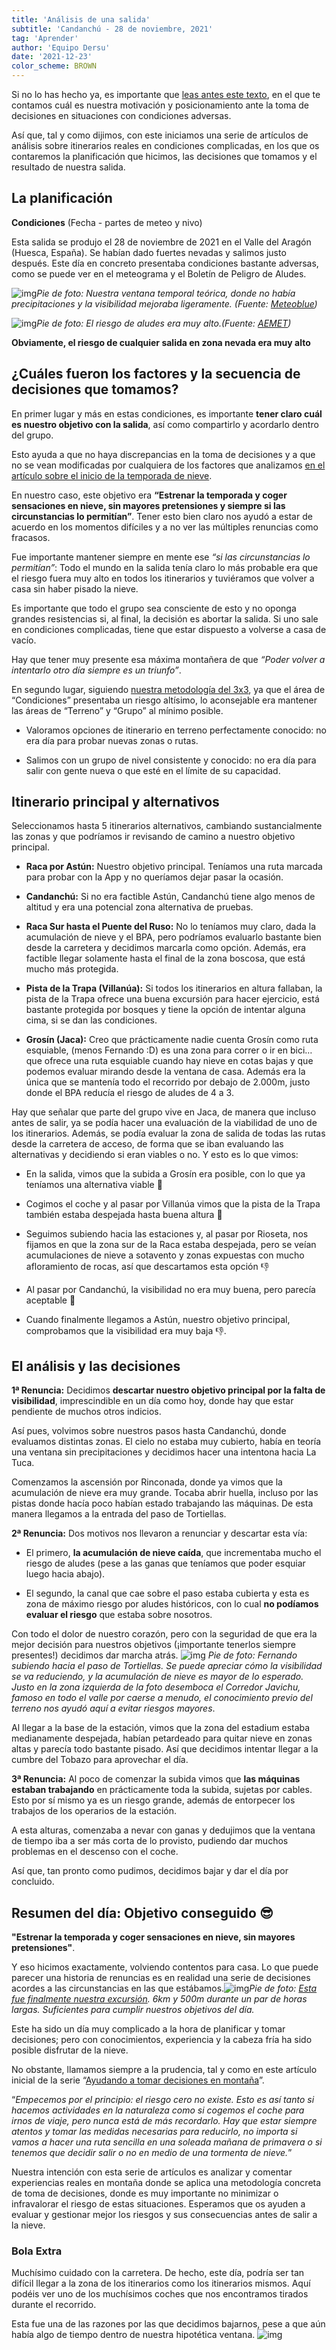 ```yaml
---
title: 'Análisis de una salida'
subtitle: 'Candanchú - 28 de noviembre, 2021'
tag: 'Aprender'
author: 'Equipo Dersu'
date: '2021-12-23'
color_scheme: BROWN
---
```


Si no lo has hecho ya, es importante que [leas antes este texto](https://dersu.uz/es/blog/ayudando-a-tomar-deciciones-en-la-montana/), en el que te contamos cuál es nuestra motivación y posicionamiento ante la toma de decisiones en situaciones con condiciones adversas.

Así que, tal y como dijimos, con este iniciamos una serie de artículos de análisis sobre itinerarios reales en condiciones complicadas, en los que os contaremos la planificación que hicimos, las decisiones que tomamos y el resultado de nuestra salida.

## La planificación

**Condiciones** (Fecha - partes de meteo y nivo)

Esta salida se produjo el 28 de noviembre de 2021 en el Valle del Aragón (Huesca, España).
Se habían dado fuertes nevadas y salimos justo después. Este día en concreto presentaba condiciones bastante adversas, como se puede ver en el meteograma y el Boletín de Peligro de Aludes.

![img](/images/posts/analisis-de-una-salida/picture-01.jpg)*Pie de foto: Nuestra ventana temporal teórica, donde no había precipitaciones y la visibilidad mejoraba ligeramente. (Fuente:* [*Meteoblue*](https://www.meteoblue.com)*)*

![img](/images/posts/analisis-de-una-salida/picture-02.png)*Pie de foto: El riesgo de aludes era muy alto.(Fuente:* [*AEMET*](http://www.aemet.es/es/eltiempo/prediccion/montana/boletin_peligro_aludes)*)*

**Obviamente, el riesgo de cualquier salida en zona nevada era muy alto**

## ¿Cuáles fueron los factores y la secuencia de decisiones que tomamos?

En primer lugar y más en estas condiciones, es importante **tener claro cuál es nuestro objetivo con la salida**, así como compartirlo y acordarlo dentro del grupo.

Esto ayuda a que no haya discrepancias en la toma de decisiones y a que no se vean modificadas por cualquiera de los factores que analizamos [en el artículo sobre el inicio de la temporada de nieve](https://dersu.uz/es/blog/temporada-de-nieve/).

En nuestro caso, este objetivo era **“Estrenar la temporada y coger sensaciones en nieve, sin mayores pretensiones y siempre si las circunstancias lo permitían”**. Tener esto bien claro nos ayudó a estar de acuerdo en los momentos difíciles y a no ver las múltiples renuncias como fracasos.

Fue importante mantener siempre en mente ese *“si las circunstancias lo permitían”*: Todo el mundo en la salida tenía claro lo más probable era que el riesgo fuera muy alto en todos los itinerarios y tuviéramos que volver a casa sin haber pisado la nieve.

Es importante que todo el grupo sea consciente de esto y no oponga grandes resistencias si, al final, la decisión es abortar la salida. Si uno sale en condiciones complicadas, tiene que estar dispuesto a volverse a casa de vacío.

Hay que tener muy presente esa máxima montañera de que *“Poder volver a intentarlo otro día siempre es un triunfo”*.

En segundo lugar, siguiendo [nuestra metodología del 3x3](https://dersu.uz/es/blog/el-metodo-3x3/), ya que el área de “Condiciones” presentaba un riesgo altísimo, lo aconsejable era mantener las áreas de “Terreno” y “Grupo” al mínimo posible.

- Valoramos opciones de itinerario en terreno perfectamente conocido: no era día para probar nuevas zonas o rutas.

- Salimos con un grupo de nivel consistente y conocido: no era día para salir con gente nueva o que esté en el límite de su capacidad.

## Itinerario principal y alternativos

Seleccionamos hasta 5 itinerarios alternativos, cambiando sustancialmente las zonas y que podríamos ir revisando de camino a nuestro objetivo principal.

- **Raca por Astún:** Nuestro objetivo principal. Teníamos una ruta marcada para probar con la App y no queríamos dejar pasar la ocasión.

- **Candanchú:** Si no era factible Astún, Candanchú tiene algo menos de altitud y era una potencial zona alternativa de pruebas.

- **Raca Sur hasta el Puente del Ruso:** No lo teníamos muy claro, dada la acumulación de nieve y el BPA, pero podríamos evaluarlo bastante bien desde la carretera y decidimos marcarla como opción. Además, era factible llegar solamente hasta el final de la zona boscosa, que está mucho más protegida.

- **Pista de la Trapa (Villanúa):** Si todos los itinerarios en altura fallaban, la pista de la Trapa ofrece una buena excursión para hacer ejercicio, está bastante protegida por bosques y tiene la opción de intentar alguna cima, si se dan las condiciones.

- **Grosín (Jaca):** Creo que prácticamente nadie cuenta Grosín como ruta esquiable, (menos Fernando :D) es una zona para correr o ir en bici… que ofrece una ruta esquiable cuando hay nieve en cotas bajas y que podemos evaluar mirando desde la ventana de casa. Además era la única que se mantenía todo el recorrido por debajo de 2.000m, justo donde el BPA reducía el riesgo de aludes de 4 a 3.

Hay que señalar que parte del grupo vive en Jaca, de manera que incluso antes de salir, ya se podía hacer una evaluación de la viabilidad de uno de los itinerarios. Además, se podía evaluar la zona de salida de todas las rutas desde la carretera de acceso, de forma que se iban evaluando las alternativas y decidiendo si eran viables o no. Y esto es lo que vimos:

- En la salida, vimos que la subida a Grosín era posible, con lo que ya teníamos una alternativa viable 🙌

- Cogimos el coche y al pasar por Villanúa vimos que la pista de la Trapa también estaba despejada hasta buena altura 🙌

- Seguimos subiendo hacia las estaciones y, al pasar por Rioseta, nos fijamos en que la zona sur de la Raca estaba despejada, pero se veían acumulaciones de nieve a sotavento y zonas expuestas con mucho afloramiento de rocas, así que descartamos esta opción 👎

- Al pasar por Candanchú, la visibilidad no era muy buena, pero parecía aceptable 🧐

- Cuando finalmente llegamos a Astún, nuestro objetivo principal, comprobamos que la visibilidad era muy baja 👎.


## **El análisis y las decisiones**

**1ª Renuncia:** Decidimos **descartar nuestro objetivo principal por la falta de visibilidad**, imprescindible en un día como hoy, donde hay que estar pendiente de muchos otros indicios.

Así pues, volvimos sobre nuestros pasos hasta Candanchú, donde evaluamos distintas zonas. El cielo no estaba muy cubierto, había en teoría una ventana sin precipitaciones y decidimos hacer una intentona hacia La Tuca.

Comenzamos la ascensión por Rinconada, donde ya vimos que la acumulación de nieve era muy grande. Tocaba abrir huella, incluso por las pistas donde hacía poco habían estado trabajando las máquinas. De esta manera llegamos a la entrada del paso de Tortiellas.

**2ª Renuncia:** Dos motivos nos llevaron a renunciar y descartar esta vía:

- El primero, **la acumulación de nieve caída**, que incrementaba mucho el riesgo de aludes (pese a las ganas que teníamos que poder esquiar luego hacia abajo).

- El segundo, la canal que cae sobre el paso estaba cubierta y esta es zona de máximo riesgo por aludes históricos, con lo cual **no podíamos evaluar el riesgo** que estaba sobre nosotros.

Con todo el dolor de nuestro corazón, pero con la seguridad de que era la mejor decisión para nuestros objetivos (¡importante tenerlos siempre presentes!) decidimos dar marcha atrás.
![img](/images/posts/analisis-de-una-salida/picture-03.jpg)
*Pie de foto: Fernando subiendo hacia el paso de Tortiellas. Se puede apreciar cómo la visibilidad se va reduciendo, y la acumulación de nieve es mayor de lo esperado. Justo en la zona izquierda de la foto desemboca el Corredor Javichu, famoso en todo el valle por caerse a menudo, el conocimiento previo del terreno nos ayudó aquí a evitar riesgos mayores*.

Al llegar a la base de la estación, vimos que la zona del estadium estaba medianamente despejada, habían petardeado para quitar nieve en zonas altas y parecía todo bastante pisado. Así que decidimos intentar llegar a la cumbre del Tobazo para aprovechar el día.

**3ª Renuncia:** Al poco de comenzar la subida vimos que **las máquinas estaban trabajando** en prácticamente toda la subida, sujetas por cables. Esto por sí mismo ya es un riesgo grande, además de entorpecer los trabajos de los operarios de la estación.

A esta alturas, comenzaba a nevar con ganas y dedujimos que la ventana de tiempo iba a ser más corta de lo provisto, pudiendo dar muchos problemas en el descenso con el coche.

Así que, tan pronto como pudimos, decidimos bajar y dar el día por concluido.

## Resumen del día: Objetivo conseguido 😎

**"Estrenar la temporada y coger sensaciones en nieve, sin mayores pretensiones"**.

Y eso hicimos exactamente, volviendo contentos para casa. Lo que puede parecer una historia de renuncias es en realidad una serie de decisiones acordes a las circunstancias en las que estábamos.![img](/images/posts/analisis-de-una-salida/picture-04.jpg)*Pie de foto: [Esta fue finalmente nuestra excursión](https://strava.app.link/DOnkRiW3Olb). 6km y 500m durante un par de horas largas. Suficientes para cumplir nuestros objetivos del día.*

Este ha sido un día muy complicado a la hora de planificar y tomar decisiones; pero con conocimientos, experiencia y la cabeza fría ha sido posible disfrutar de la nieve.

No obstante, llamamos siempre a la prudencia, tal y como en este artículo inicial de la serie “[Ayudando a tomar decisiones en montaña](http://localhost:4000/es/blog/ayudando-a-tomar-deciciones-en-la-montana/)”.

“*Empecemos por el principio: el riesgo cero no existe. Esto es así tanto si hacemos actividades en la naturaleza como si cogemos el coche para irnos de viaje, pero nunca está de más recordarlo. Hay que estar siempre atentos y tomar las medidas necesarias para reducirlo, no importa si vamos a hacer una ruta sencilla en una soleada mañana de primavera o si tenemos que decidir salir o no en medio de una tormenta de nieve.*”

Nuestra intención con esta serie de artículos es analizar y comentar experiencias reales en montaña donde se aplica una metodología concreta de toma de decisiones, donde es muy importante no minimizar o infravalorar el riesgo de estas situaciones. Esperamos que os ayuden a evaluar y gestionar mejor los riesgos y sus consecuencias antes de salir a la nieve.

### **Bola Extra**

Muchísimo cuidado con la carretera. De hecho, este día, podría ser tan difícil llegar a la zona de los itinerarios como los itinerarios mismos. Aquí podéis ver uno de los muchísimos coches que nos encontramos tirados durante el recorrido.

Esta fue una de las razones por las que decidimos bajarnos, pese a que aún había algo de tiempo dentro de nuestra hipotética ventana.
![img](/images/posts/analisis-de-una-salida/picture-05.jpg)
